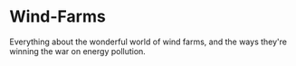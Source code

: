 # Wind-Farms
Everything about the wonderful world of wind farms, and the ways they're winning the war on energy pollution.
